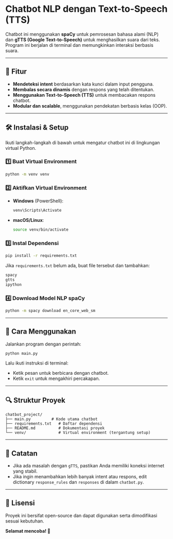 # Chatbot NLP dengan Text-to-Speech (TTS)

Chatbot ini menggunakan **spaCy** untuk pemrosesan bahasa alami (NLP) dan **gTTS (Google Text-to-Speech)** untuk menghasilkan suara dari teks. Program ini berjalan di terminal dan memungkinkan interaksi berbasis suara.

---

## 🚀 Fitur
- **Mendeteksi intent** berdasarkan kata kunci dalam input pengguna.
- **Membalas secara dinamis** dengan respons yang telah ditentukan.
- **Menggunakan Text-to-Speech (TTS)** untuk membacakan respons chatbot.
- **Modular dan scalable**, menggunakan pendekatan berbasis kelas (OOP).

---

## 🛠 Instalasi & Setup

Ikuti langkah-langkah di bawah untuk mengatur chatbot ini di lingkungan virtual Python.

### 1️⃣ **Buat Virtual Environment**
```sh
python -m venv venv
```

### 2️⃣ **Aktifkan Virtual Environment**
- **Windows** (PowerShell):
  ```sh
  venv\Scripts\Activate
  ```
- **macOS/Linux**:
  ```sh
  source venv/bin/activate
  ```

### 3️⃣ **Instal Dependensi**
```sh
pip install -r requirements.txt
```

Jika `requirements.txt` belum ada, buat file tersebut dan tambahkan:
```txt
spacy
gtts
ipython
```

### 4️⃣ **Download Model NLP spaCy**
```sh
python -m spacy download en_core_web_sm
```

---

## 🔧 Cara Menggunakan

Jalankan program dengan perintah:
```sh
python main.py
```

Lalu ikuti instruksi di terminal:
- Ketik pesan untuk berbicara dengan chatbot.
- Ketik `exit` untuk mengakhiri percakapan.

---

## 🔍 Struktur Proyek
```
chatbot_project/
├── main.py         # Kode utama chatbot
├── requirements.txt   # Daftar dependensi
├── README.md          # Dokumentasi proyek
└── venv/              # Virtual environment (tergantung setup)
```

---

## 📌 Catatan
- Jika ada masalah dengan `gTTS`, pastikan Anda memiliki koneksi internet yang stabil.
- Jika ingin menambahkan lebih banyak intent atau respons, edit dictionary `response_rules` dan `responses` di dalam `chatbot.py`.

---

## 📜 Lisensi
Proyek ini bersifat open-source dan dapat digunakan serta dimodifikasi sesuai kebutuhan.

**Selamat mencoba! 🚀**

